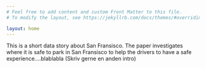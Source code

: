```yaml
---
# Feel free to add content and custom Front Matter to this file.
# To modify the layout, see https://jekyllrb.com/docs/themes/#overriding-theme-defaults

layout: home
---
```

This is a short data story about San Fransisco. The paper investigates where it is safe to park in San Fransisco to help the drivers to have a safe experience....blablabla (Skriv gerne en anden intro) 
